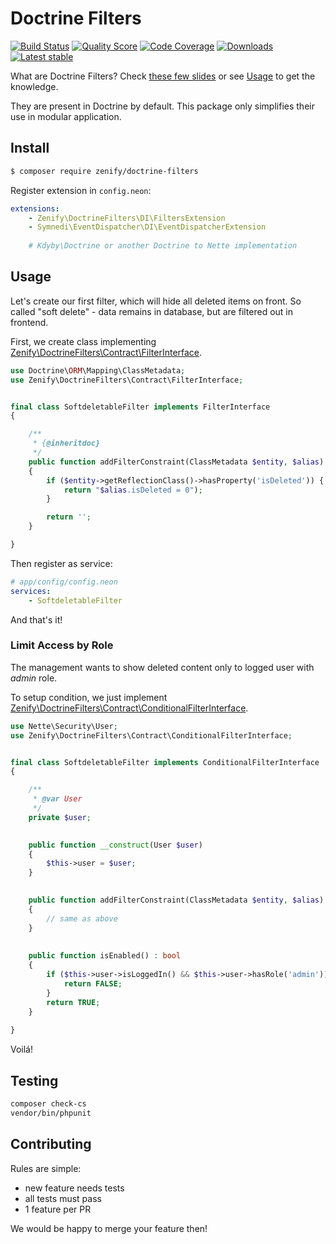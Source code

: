 # Doctrine Filters

[![Build Status](https://img.shields.io/travis/Zenify/DoctrineFilters.svg?style=flat-square)](https://travis-ci.org/Zenify/DoctrineFilters)
[![Quality Score](https://img.shields.io/scrutinizer/g/Zenify/DoctrineFilters.svg?style=flat-square)](https://scrutinizer-ci.com/g/Zenify/DoctrineFilters)
[![Code Coverage](https://img.shields.io/scrutinizer/coverage/g/Zenify/DoctrineFilters.svg?style=flat-square)](https://scrutinizer-ci.com/g/Zenify/DoctrineFilters)
[![Downloads](https://img.shields.io/packagist/dt/zenify/doctrine-filters.svg?style=flat-square)](https://packagist.org/packages/zenify/doctrine-filters)
[![Latest stable](https://img.shields.io/packagist/v/zenify/doctrine-filters.svg?style=flat-square)](https://packagist.org/packages/zenify/doctrine-filters)


What are Doctrine Filters? Check [these few slides](https://speakerdeck.com/rosstuck/extending-doctrine-2-for-your-domain-model?slide=15) or see [Usage](#usage) to get the knowledge.

They are present in Doctrine by default. This package only simplifies their use in modular application.


## Install

```sh
$ composer require zenify/doctrine-filters
```

Register extension in `config.neon`:

```yaml
extensions:
	- Zenify\DoctrineFilters\DI\FiltersExtension
	- Symnedi\EventDispatcher\DI\EventDispatcherExtension
	
	# Kdyby\Doctrine or another Doctrine to Nette implementation
```


## Usage

Let's create our first filter, which will hide all deleted items on front.
So called "soft delete" - data remains in database, but are filtered out in frontend.

First, we create class implementing [Zenify\DoctrineFilters\Contract\FilterInterface](src/Contract/FilterInterface.php).

```php
use Doctrine\ORM\Mapping\ClassMetadata;
use Zenify\DoctrineFilters\Contract\FilterInterface;


final class SoftdeletableFilter implements FilterInterface
{

	/**
	 * {@inheritdoc}
	 */
	public function addFilterConstraint(ClassMetadata $entity, $alias)
	{
		if ($entity->getReflectionClass()->hasProperty('isDeleted')) {
			return "$alias.isDeleted = 0");
		}

		return '';
	}

}
```

Then register as service:


```yaml
# app/config/config.neon
services:
	- SoftdeletableFilter
```


And that's it!


### Limit Access by Role

The management wants to show deleted content only to logged user with *admin* role.

To setup condition, we just implement [Zenify\DoctrineFilters\Contract\ConditionalFilterInterface](src/Contract/ConditionalFilterInterface.php).


```php
use Nette\Security\User;
use Zenify\DoctrineFilters\Contract\ConditionalFilterInterface;


final class SoftdeletableFilter implements ConditionalFilterInterface
{

	/**
	 * @var User
	 */
	private $user;
	

	public function __construct(User $user)
	{
		$this->user = $user;
	}

	
	public function addFilterConstraint(ClassMetadata $entity, $alias)
	{
		// same as above
	}
	
	
	public function isEnabled() : bool
	{
		if ($this->user->isLoggedIn() && $this->user->hasRole('admin')) {
			return FALSE;
		}
		return TRUE;
	}
	
}
```

Voilá!



## Testing

```sh
composer check-cs
vendor/bin/phpunit
```


## Contributing

Rules are simple:

- new feature needs tests
- all tests must pass
- 1 feature per PR

We would be happy to merge your feature then!
